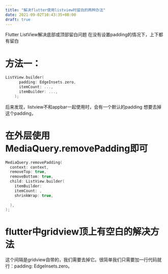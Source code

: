 ```yaml
---
title: "解决flutter使用listview时留白的两种办法"
date: 2021-09-02T10:43:35+08:00
draft: true
---
```


Flutter ListView解决底部或顶部留白问题
在没有设置padding的情况下，上下都有留白

# 方法一：

```c
ListView.builder(
      padding: EdgeInsets.zero,
      itemCount: ...,
      itemBuilder: ...,
    );

```
后来发现，listview不和appbar一起使用时，会有一个默认的padding
想要去掉这个padding，

# 在外层使用MediaQuery.removePadding即可

```c
MediaQuery.removePadding(
  context: context,
  removeTop: true,
  removeBottom: true,
  child: ListView.builder(
    itemBuilder: 
    itemCount: ,
    shrinkWrap: true,
 
  ),
);
```

# flutter中gridview顶上有空白的解决方法

这个间隔是gridview自带的，我们需要去掉它。很简单我们只需要加一行代码就行：padding: EdgeInsets.zero。
